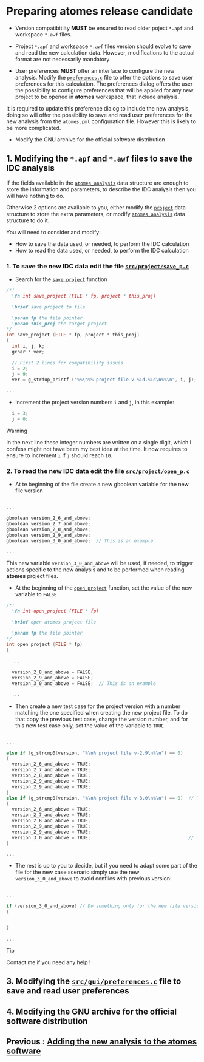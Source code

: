 # Preparing **atomes** release candidate

  - Version compatibitilty **MUST** be ensured to read older poject `*.apf` and workspace `*.awf` files.

  - Project `*.apf` and workspace `*.awf` files version should evolve to save and read the new calculation data. 
However, modifications to the actual format are not necessarily mandatory

 - User preferences **MUST** offer an interface to configure the new analysis. 
Modify the [`preferences.c`][preferences.c] file to offer the options to save user preferences for this calculation.
The preferences dialog offers the user the possibility to configure preferences that will be applied for any new project
to be opened in **atomes** workspace, that include analysis. 

It is required to update this preference dialog to include the new analysis, 
doing so will offer the possibility to save and read user preferences for the new analysis from the `atomes.pml` configuration file. 
However this is likely to be more complicated. 

  - Modify the GNU archive for the official software distribution

## 1. Modifying the `*.apf` and `*.awf` files to save the IDC analysis

If the fields available in the [`atomes_analysis`][atomes_analysis] data structure are enough to store the information and parameters, 
to describe the IDC analysis then you will have nothing to do. 

Otherwise 2 options are available to you, either modify the [`project`][project] data structure to store the extra parameters, or modify
 [`atomes_analysis`][atomes_analysis] data structure to do it. 

You will need to consider and modify:

  - How to save the data used, or needed, to perform the IDC calculation
  - How to read the data used, or needed, to perform the IDC calculation

### 1. To save the new IDC data edit the file [`src/project/save_p.c`][save_p.c]

  - Search for the [`save_project`][save_project] function
  ```C
  /*!
    \fn int save_project (FILE * fp, project * this_proj)

    \brief save project to file

    \param fp the file pointer
    \param this_proj the target project
  */
  int save_project (FILE * fp, project * this_proj)
  {
    int i, j, k;
    gchar * ver;

    // First 2 lines for compatibility issues
    i = 2;
    j = 9;
    ver = g_strdup_printf ("%%\n%% project file v-%1d.%1d\n%%\n", i, j);

  ...
  ```
  - Increment the project version numbers `i` and `j`, in this example: 
  ```C
    i = 3;
    j = 0;
  ```
> [!WARNING]
>    In the next line these integer numbers are written on a single digit, which I confess might not have been my best idea at the time. 
>    It now requires to ensure to increment `i` if `j` should reach `10`. 

### 2. To read the new IDC data edit the file [`src/project/open_p.c`][open_p.c]

  - At te beginning of the file create a new gboolean variable for the new file version 
  ```C

  ...

  gboolean version_2_6_and_above;
  gboolean version_2_7_and_above;
  gboolean version_2_8_and_above;
  gboolean version_2_9_and_above;
  gboolean version_3_0_and_above;  // This is an example

  ...

  ```
  This new variable `version_3_0_and_above` will be used, if needed, to trigger actions specific to the new analysis and to be performed when reading **atomes** project files.

  - At the beginning of the [`open_project`][open_project] function, set the value of the new variable to `FALSE`
  ```C
  /*!
    \fn int open_project (FILE * fp)

    \brief open atomes project file

    \param fp the file pointer
  */
  int open_project (FILE * fp)
  {
    
    ...

    version_2_8_and_above = FALSE; 
    version_2_9_and_above = FALSE;
    version_3_0_and_above = FALSE;  // This is an example

    ...

  ```
  - Then create a new test case for the project version with a number matching the one specified when creating the new project file. 
To do that copy the previous test case, change the version number, and for this new test case only, set the value of the variable to `TRUE`
  ```C

  ...

  else if (g_strcmp0(version, "%\n% project file v-2.9\n%\n") == 0)
  {
    version_2_6_and_above = TRUE;
    version_2_7_and_above = TRUE;
    version_2_8_and_above = TRUE;
    version_2_9_and_above = TRUE;
    version_2_9_and_above = TRUE;
  }
  else if (g_strcmp0(version, "%\n% project file v-3.0\n%\n") == 0)  // This is an example
  {
    version_2_6_and_above = TRUE;
    version_2_7_and_above = TRUE;
    version_2_8_and_above = TRUE;
    version_2_9_and_above = TRUE;
    version_2_9_and_above = TRUE;
    version_3_0_and_above = TRUE;                                    // This is an example
  }

  ...

  ```
  - The rest is up to you to decide, but if you need to adapt some part of the file for the new case scenario simply use the new `version_3_0_and_above` to avoid conflics with previous version:
  ```C

  ...

  if (version_3_0_and_above) // Do something only for the new file version to read IDC related information
  {


  }

  ...

  ```
 >[!TIP]
 > Contact me if you need any help !

## 3. Modifying the [`src/gui/preferences.c`][preferences.c] file to save and read user preferences


## 4. Modifying the GNU archive for the official software distribution

## Previous : [Adding the new analysis to the **atomes** software][analysing]

[atomes_doxygen]:https://slookeur.github.io/atomes-doxygen/index.html
[preferences.c]:https://slookeur.github.io/atomes-doxygen/de/dee/preferences_8c.html
[open_p.c]:https://slookeur.github.io/atomes-doxygen/da/d5e/open__p_8c.html
[open_project]:https://slookeur.github.io/atomes-doxygen/da/d5e/open__p_8c.html#a0b222c223270264f9754d008a37317aa
[calcs_to_read]:to_be_done
[save_p.c]:https://slookeur.github.io/atomes-doxygen/d7/d70/save__p_8c.html
[save_project]:https://slookeur.github.io/atomes-doxygen/d7/d70/save__p_8c.html#ada55fbf67b7240b5158cdaa9f8a62810
[project]:https://slookeur.github.io/atomes-doxygen/dd/dbe/structproject.html
[atomes_analysis]:to_be_done
[analysing]:STEP-3.md

